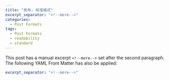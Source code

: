 ```yaml
---
title: "发布: 标准格式"
excerpt_separator: "<!--more-->"
categories:
  - Post Formats
tags:
  - Post Formats
  - readability
  - standard
---
```


<!--more-->

This post has a manual excerpt `<!--more-->` set after the second paragraph. The following YAML Front Matter has also be applied:

```yaml
excerpt_separator: "<!--more-->"
```

